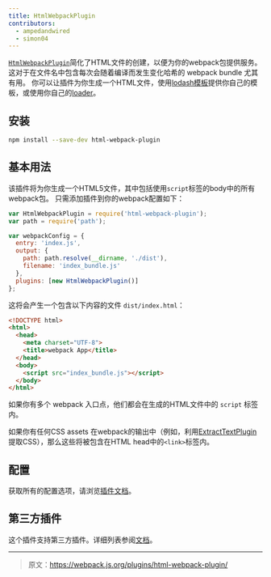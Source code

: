 ```yaml
---
title: HtmlWebpackPlugin
contributors:
  - ampedandwired
  - simon04
---
```


[`HtmlWebpackPlugin`](https://github.com/ampedandwired/html-webpack-plugin)简化了HTML文件的创建，以便为你的webpack包提供服务。这对于在文件名中包含每次会随着编译而发生变化哈希的 webpack bundle 尤其有用。 你可以让插件为你生成一个HTML文件，使用[lodash模板](https://lodash.com/docs#template)提供你自己的模板，或使用你自己的[loader](/loaders)。


## 安装

``` bash
npm install --save-dev html-webpack-plugin
```


## 基本用法

该插件将为你生成一个HTML5文件，其中包括使用`script`标签的body中的所有webpack包。 只需添加插件到你的webpack配置如下：

```javascript
var HtmlWebpackPlugin = require('html-webpack-plugin');
var path = require('path');

var webpackConfig = {
  entry: 'index.js',
  output: {
    path: path.resolve(__dirname, './dist'),
    filename: 'index_bundle.js'
  },
  plugins: [new HtmlWebpackPlugin()]
};
```

这将会产生一个包含以下内容的文件 `dist/index.html`：

```html
<!DOCTYPE html>
<html>
  <head>
    <meta charset="UTF-8">
    <title>webpack App</title>
  </head>
  <body>
    <script src="index_bundle.js"></script>
  </body>
</html>
```

如果你有多个 webpack 入口点，他们都会在生成的HTML文件中的 `script` 标签内。

如果你有任何CSS assets 在webpack的输出中（例如，利用[ExtractTextPlugin](/plugins/extract-text-webpack-plugin)提取CSS），那么这些将被包含在HTML head中的`<link>`标签内。


## 配置

获取所有的配置选项，请浏览[插件文档](https://github.com/ampedandwired/html-webpack-plugin#configuration)。


## 第三方插件

这个插件支持第三方插件。详细列表参阅[文档](https://github.com/ampedandwired/html-webpack-plugin#third-party-addons)。

***

> 原文：https://webpack.js.org/plugins/html-webpack-plugin/

